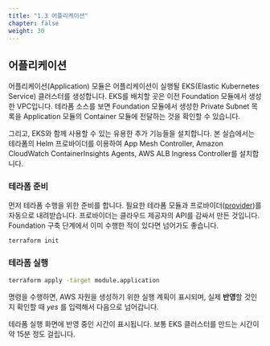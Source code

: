 ```yaml
---
title: "1.3 어플리케이션"
chapter: false
weight: 30
---
```


## 어플리케이션

어플리케이션(Application) 모듈은 어플리케이션이 실행될 EKS(Elastic Kubernetes Service) 클러스터를 생성합니다. EKS를 배치할 곳은 이전 Foundation 모듈에서 생성한 VPC입니다. 테라폼 소스를 보면 Foundation 모듈에서 생성한 Private Subnet 목록을 Application 모듈의 Container 모듈에 전달하는 것을 확인할 수 있습니다.

그리고, EKS와 함께 사용할 수 있는 유용한 추가 기능들을 설치합니다. 본 실습에서는 테라폼의 Helm 프로바이더를 이용하여 App Mesh Controller, Amazon CloudWatch ContainerInsights Agents, AWS ALB Ingress Controller를 설치합니다.

### 테라폼 준비

먼저 테라폼 수행을 위한 준비를 합니다. 필요한 테라폼 모듈과 프로바이더([provider](https://registry.terraform.io/browse/providers))를 자동으로 내려받습니다. 프로바이더는 클라우드 제공자의 API를 감싸서 만든 것입니다. Foundation 구축 단계에서 이미 수행한 적이 있다면 넘어가도 좋습니다.

```sh
terraform init
```

### 테라폼 실행

```sh
terraform apply -target module.application
```

명령을 수행하면, AWS 자원을 생성하기 위한 실행 계획이 표시되며, 실제 **반영**할 것인지 확인할 때 *yes* 를 입력해서 다음으로 넘어갑니다.

테라폼 실행 화면에 반영 중인 시간이 표시됩니다. 보통 EKS 클러스터를 만드는 시간이 약 15분 정도 걸립니다.
